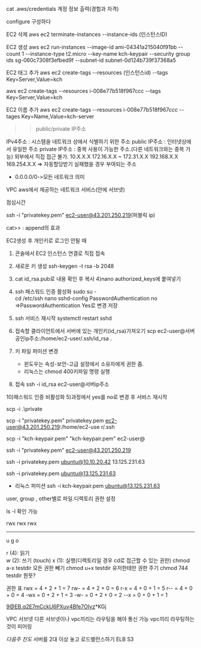 cat .aws/credentials
계정 정보 출력(경험과 자격)

configure
구성하다

EC2 삭제
aws ec2 terminate-instances --instance-ids (인스턴스ID)

EC2 생성
aws ec2 run-instances --image-id ami-04341a215040f91bb --count 1 --instance-type t2.micro --key-name kch-keypair --security group ids sg-060c7308f3efbed9f --subnet-id subnet-0d124b739f37368a5

EC2 태그 추가
aws ec2 create-tags --resources (인스턴스id) --tags Key=Server,Value=kch

aws ec2 create-tags --resources i-008e77b518f967ccc --tags Key=Server,Value=kch

EC2 이름 추가
aws ec2 create-tags --resources i-008e77b518f967ccc --tages Key=Name,Value=kch-server




>> public/private IP주소

IPv4주소 : 시스템을 네트워크 상에서 식별하기 위한 주소
public IP주소 : 인터넷상에서 유일한 주소
private IP주소 : 중복 사용이 가능한 주소.(다른 네트워크와는 중복 가능) 외부에서 직접 접근 불가.
10.X.X.X
172.16.X.X ~ 172.31.X.X
192.168.X.X
169.254.X.X => 자동할당받기 실패했을 경우 부여되는 주소 

* 0.0.0.0/0->모든 네트워크 의미

VPC aws에서 제공하는 네트워크 서비스(안에 서브넷)



점심시간


ssh -i "privatekey.pem" ec2-user@43.201.250.219(퍼블릭 ip)

cat>> : append의 효과

EC2생성 후 개인키로 로그인 안될 때
1) 콘솔에서 EC2 인스턴스 연결로 직접 접속
2) 새로운 키 생성
    ssh-keygen -t rsa -b 2048
3) cat id_rsa.pub로 내용 확인 후 복사
4)nano authorized_keys에 붙여넣기
5) ssh 패스워드 인증 활성화
   sudo su -  
   cd /etc/ssh
   nano sshd-config
   PasswordAuthentication no =>PasswordAuthentication Yes로 변경 저장

6) ssh 서비스 재시작
   systemctl restart sshd
7) 접속할 클라이언트에서 서버에 있는 개인키(id_rsa)가져오기
scp ec2-user@서버공인ip주소:/home/ec2-user/.ssh/id_rsa .

8) 키 파일 퍼미션 변경
     - 윈도우는 속성-보안-고급 설정에서 소유자에게 권한 줌.
   - 리눅스는 chmod 400키파일 명령 실행

9) 접속
    ssh -i id_rsa ec2-user@서버ip주소

10)패스워드 인증 비활성화
    5)과정에서 yes를 no로 변경 후 서비스 재시작


scp -i .\private

scp -i "privatekey.pem" privatekey.pem ec2-user@43.201.250.219:/home/ec2-use
r/.ssh


scp -i "kch-keypair.pem" "kch-keypair.pem" ec2-user@

ssh -i "privatekey.pem" ec2-user@43.201.250.219

ssh -i privatekey.pem ubuntu@10.10.20.42
13.125.231.63

ssh -i privatekey.pem ubuntu@13.125.231.63
- 리눅스 퍼미션
ssh -i kch-keypair.pem ubuntu@13.125.231.63

user, group , other별로 파일.디렉토리 권한 설정

ls -l 확인 가능

rwx rwx rwx
--- --- ---
 u   g   o

r (4): 읽기  
w (2): 쓰기 (touch) 
x (1): 실행(디렉토리일 경우 cd로 접근할 수 있는 권한)
chmod a-x testdir 모든 권한 빼기
chmod u+x testdir 유저한테만 권한 주기
chmod 744 testdir 뭔뜻?


권한 표
rwx = 4 + 2 + 1 = 7 
rw- = 4 + 2 + 0 = 6 
r-x = 4 + 0 + 1 = 5 
r-- = 4 + 0 + 0 = 4 
-wx = 0 + 2 + 1 = 3 
-w- = 0 + 2 + 0 = 2 
--x = 0 + 0 + 1 = 1

9@EB.q2E7mCckU6PXuv4Bfe7OIyz*KGj

VPC
서브넷 
다른 서브넷이나 vpc끼리는 라우팅을 해야 통신 가능
vpc끼리 라우팅하는 것이 피어링

*다음주 진도*
서버를 2대 이상 놓고
로드밸런스하기
ELB
S3


